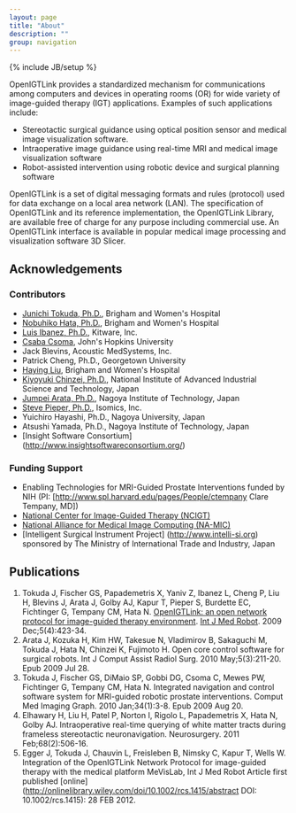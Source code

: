 ```yaml
---
layout: page
title: "About"
description: ""
group: navigation
---
```

{% include JB/setup %}

OpenIGTLink provides a standardized mechanism for communications among computers and devices in operating rooms (OR) for wide variety of image-guided therapy (IGT) applications. Examples of such applications include:

* Stereotactic surgical guidance using optical position sensor and medical image visualization software.
* Intraoperative image guidance using real-time MRI and medical image visualization software
* Robot-assisted intervention using robotic device and surgical planning software

OpenIGTLink is a set of digital messaging formats and rules (protocol) used for data exchange on a local area network (LAN). The specification of OpenIGTLink and its reference implementation, the OpenIGTLink Library, are available free of charge for any purpose including commercial use. An OpenIGTLink interface is available in popular medical image processing and visualization software 3D Slicer.

## Acknowledgements
### Contributors
* [Junichi Tokuda, Ph.D.](http://www.spl.harvard.edu/pages/People/tokuda), Brigham and Women's Hospital
* [Nobuhiko Hata, Ph.D.](http://www.spl.harvard.edu/pages/People/noby), Brigham and Women's Hospital
* [Luis Ibanez, Ph.D.](http://www.kitware.com/profile/team/ibanez.html), Kitware, Inc.
* [Csaba Csoma](http://www.cisst.org/wiki/User:Csoma), John's Hopkins University
* Jack Blevins, Acoustic MedSystems, Inc.
* Patrick Cheng, Ph.D., Georgetown University
* [Haying Liu](http://www.spl.harvard.edu/pages/People/hliu), Brigham and Women's Hospital
* [Kiyoyuki Chinzei, Ph.D.](http://staff.aist.go.jp/k.chinzei/), National Institute of Advanced Industrial Science and Technology, Japan
* [Jumpei Arata, Ph.D.](http://arata.web.nitech.ac.jp/index.html), Nagoya Institute of Technology, Japan
* [Steve Pieper, Ph.D.](http://www.spl.harvard.edu/pages/People/pieper), Isomics, Inc.
* Yuichiro Hayashi, Ph.D., Nagoya University, Japan
* Atsushi Yamada, Ph.D., Nagoya Institute of Technology, Japan
* [Insight Software Consortium] (http://www.insightsoftwareconsortium.org/)
### Funding Support
* Enabling Technologies for MRI-Guided Prostate Interventions funded by NIH (PI: [http://www.spl.harvard.edu/pages/People/ctempany Clare Tempany, MD])
* [National Center for Image-Guided Therapy (NCIGT)](http://www.ncigt.org/)
* [National Alliance for Medical Image Computing (NA-MIC)](http://www.na-mic.org/)
* [Intelligent Surgical Instrument Project] (http://www.intelli-si.org) sponsored by The Ministry of International Trade and Industry, Japan

## Publications
1. Tokuda J, Fischer GS, Papademetris X, Yaniv Z, Ibanez L, Cheng P, Liu H, Blevins J, Arata J, Golby AJ, Kapur T, Pieper S, Burdette EC, Fichtinger G, Tempany CM, Hata N. [OpenIGTLink: an open network protocol for image-guided therapy environment]([http://www.spl.harvard.edu/publications/item/view/1709). [Int J Med Robot](http://www3.interscience.wiley.com/journal/112094293/home). 2009 Dec;5(4):423-34.
1. Arata J, Kozuka H, Kim HW, Takesue N, Vladimirov B, Sakaguchi M, Tokuda J, Hata N, Chinzei K, Fujimoto H. Open core control software for surgical robots. Int J Comput Assist Radiol Surg. 2010 May;5(3):211-20. Epub 2009 Jul 28.
1. Tokuda J, Fischer GS, DiMaio SP, Gobbi DG, Csoma C, Mewes PW, Fichtinger G, Tempany CM, Hata N. Integrated navigation and control software system for MRI-guided robotic prostate interventions. Comput Med Imaging Graph. 2010 Jan;34(1):3-8. Epub 2009 Aug 20.
1. Elhawary H, Liu H, Patel P, Norton I, Rigolo L, Papademetris X, Hata N, Golby AJ. Intraoperative real-time querying of white matter tracts during frameless stereotactic neuronavigation. Neurosurgery. 2011 Feb;68(2):506-16.
1. Egger J, Tokuda J, Chauvin L, Freisleben B, Nimsky C, Kapur T, Wells W. Integration of the OpenIGTLink Network Protocol for image-guided therapy with the medical platform MeVisLab,  Int J Med Robot Article first published [online] (http://onlinelibrary.wiley.com/doi/10.1002/rcs.1415/abstract DOI: 10.1002/rcs.1415): 28 FEB 2012.


